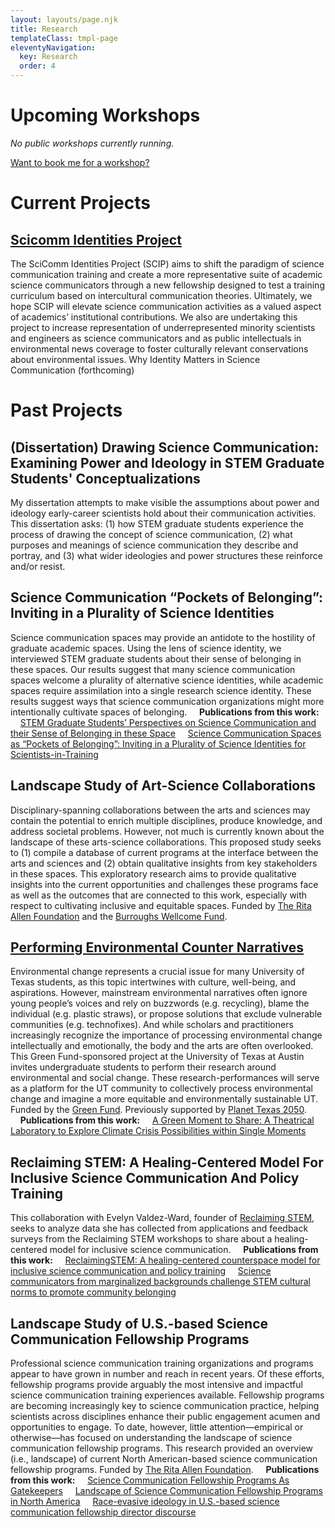 ```yaml
---
layout: layouts/page.njk
title: Research
templateClass: tmpl-page
eleventyNavigation:
  key: Research
  order: 4
---
```


# Upcoming Workshops

*No public workshops currently running.*

[Want to book me for a workshop?](http://stemprov.org/about/teaching/)

# Current Projects

## [Scicomm Identities Project](https://scicommidentities.org/)
The SciComm Identities Project (SCIP) aims to shift the paradigm of science communication training and create a more representative suite of academic science communicators through a new fellowship designed to test a training curriculum based on intercultural communication theories. Ultimately, we hope SCIP will elevate science communication activities as a valued aspect of academics’ institutional contributions. We also are undertaking this project to increase representation of underrepresented minority scientists and engineers as science communicators and as public intellectuals in environmental news coverage to foster culturally relevant conservations about environmental issues.
Why Identity Matters in Science Communication (forthcoming)

# Past Projects

## (Dissertation) Drawing Science Communication: Examining Power and Ideology in STEM Graduate Students' Conceptualizations
My dissertation attempts to make visible the assumptions about power and ideology early-career scientists hold about their communication activities. This dissertation asks: (1) how STEM graduate students experience the process of drawing the concept of science communication, (2) what purposes and meanings of science communication they describe and portray, and (3) what wider ideologies and power structures these reinforce and/or resist.

## Science Communication “Pockets of Belonging”: Inviting in a Plurality of Science Identities
Science communication spaces may provide an antidote to the hostility of graduate academic spaces. Using the lens of science identity, we interviewed STEM graduate students about their sense of belonging in these spaces. Our results suggest that many science communication spaces welcome a plurality of alternative science identities, while academic spaces require assimilation into a single research science identity. These results suggest ways that science communication organizations might more intentionally cultivate spaces of belonging.
&nbsp;&nbsp;&nbsp;&nbsp;**Publications from this work:**
&nbsp;&nbsp;&nbsp;&nbsp;[STEM Graduate Students’ Perspectives on Science Communication and their Sense of Belonging in these Space](https://mediaengagement.org/research/stem-graduate-students-perspectives-on-science-communication/)
&nbsp;&nbsp;&nbsp;&nbsp;[Science Communication Spaces as “Pockets of Belonging”: Inviting in a Plurality of Science Identities for Scientists-in-Training](https://journals.sagepub.com/doi/10.1177/10755470241268587
)

## Landscape Study of Art-Science Collaborations
Disciplinary-spanning collaborations between the arts and sciences may contain the potential to enrich multiple disciplines, produce knowledge, and address societal problems. However, not much is currently known about the landscape of these arts-science collaborations. This proposed study seeks to (1) compile a database of current programs at the interface between the arts and sciences and (2) obtain qualitative insights from key stakeholders in these spaces. This exploratory research aims to provide qualitative insights into the current opportunities and challenges these programs face as well as the outcomes that are connected to this work, especially with respect to cultivating inclusive and equitable spaces. Funded by [The Rita Allen Foundation](https://ritaallen.org/) and the [Burroughs Wellcome Fund](https://www.bwfund.org/).

## [Performing Environmental Counter Narratives](https://sites.utexas.edu/performingenvironmentalcounternarratives/)
Environmental change represents a crucial issue for many University of Texas students, as this topic intertwines with culture, well-being, and aspirations. However, mainstream environmental narratives often ignore young people’s voices and rely on buzzwords (e.g. recycling), blame the individual (e.g. plastic straws), or propose solutions that exclude vulnerable communities (e.g. technofixes). And while scholars and practitioners increasingly recognize the importance of processing environmental change intellectually and emotionally, the body and the arts are often overlooked. This Green Fund-sponsored project at the University of Texas at Austin invites undergraduate students to perform their research around environmental and social change. These research-performances will serve as a platform for the UT community to collectively process environmental change and imagine a more equitable and environmentally sustainable UT. Funded by the [Green Fund](https://sustainability.utexas.edu/getinvolved/greenfund). Previously supported by [Planet Texas 2050](https://bridgingbarriers.utexas.edu/planet-texas-2050).
&nbsp;&nbsp;&nbsp;&nbsp;**Publications from this work:**
&nbsp;&nbsp;&nbsp;&nbsp;[A Green Moment to Share: A Theatrical Laboratory to Explore Climate Crisis Possibilities within Single Moments](https://www.mdpi.com/2076-0752/13/4/120)

## Reclaiming STEM: A Healing-Centered Model For Inclusive Science Communication And Policy Training
This collaboration with Evelyn Valdez-Ward, founder of [Reclaiming STEM](https://reclaimingstem.wardofcode.com/), seeks to analyze data she has collected from applications and feedback surveys from the Reclaiming STEM workshops to share about a healing-centered model for inclusive science communication.
&nbsp;&nbsp;&nbsp;&nbsp;**Publications from this work:**
&nbsp;&nbsp;&nbsp;&nbsp;[ReclaimingSTEM: A healing-centered counterspace model for inclusive science communication and policy training](https://www.frontiersin.org/articles/10.3389/fcomm.2023.1026383/full)
&nbsp;&nbsp;&nbsp;&nbsp;[Science communicators from marginalized backgrounds challenge STEM cultural norms to promote community belonging](https://jcom.sissa.it/article/pubid/JCOM_2304_2024_A01/)

## Landscape Study of U.S.-based Science Communication Fellowship Programs
Professional science communication training organizations and programs appear to have grown in number and reach in recent years. Of these efforts, fellowship programs provide arguably the most intensive and impactful science communication training experiences available. Fellowship programs are becoming increasingly key to science communication practice, helping scientists across disciplines enhance their public engagement acumen and opportunities to engage. To date, however, little attention—empirical or otherwise—has focused on understanding the landscape of science communication fellowship programs. This research provided an overview (i.e., landscape) of current North American-based science communication fellowship programs. Funded by [The Rita Allen Foundation](https://ritaallen.org/).
&nbsp;&nbsp;&nbsp;&nbsp;**Publications from this work:**
&nbsp;&nbsp;&nbsp;&nbsp;[Science Communication Fellowship Programs As Gatekeepers](https://journals.sagepub.com/doi/abs/10.1177/09636625221115958)
&nbsp;&nbsp;&nbsp;&nbsp;[Landscape of Science Communication Fellowship Programs in North America](https://ritaallen.org/app/uploads/2020/06/SciEng-Fellowships-Report.pdf)
&nbsp;&nbsp;&nbsp;&nbsp;[Race-evasive ideology in U.S.-based science communication fellowship director discourse](https://jcom.sissa.it/article/pubid/JCOM_2301_2024_A06/)
